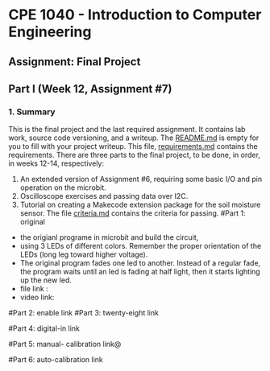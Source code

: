 # CPE 1040 - Introduction to Computer Engineering

## Assignment: Final Project

## Part I (Week 12, Assignment #7)

### 1. Summary

This is the final project and the last required assignment. It contains lab work, source code versioning, and a writeup. The [README.md](README.md) is empty for you to fill with your project writeup. This file, [requirements.md](requirements.md) contains the requirements. There are three parts to the final project, to be done, in order, in weeks 12-14, respectively:
1. An extended version of Assignment #6, requiring some basic I/O and pin operation on the microbit.
2. Oscilloscope exercises and passing data over I2C.
3. Tutorial on creating a Makecode extension package for the soil moisture sensor.
The file [criteria.md](criteria.md) contains the criteria for passing.
#Part 1: original
  - the origianl programe in microbit and build the circuit, 
  - using 3 LEDs of different colors. Remember the proper orientation of the LEDs (long leg toward higher voltage). 
  - The original program fades one led to another. Instead of a regular fade, the program waits until an led is fading at half light, then      it starts lighting up the new led.
- file link :
- video link:

#Part 2: enable
link
#Part 3: twenty-eight
link

#Part 4: digital-in
link

#Part 5: manual- calibration
link@

#Part 6: auto-calibration
link

